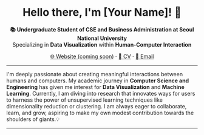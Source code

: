 <h1 align="center">Hello there, I'm [Your Name]! 👋</h1>

<p align="center">
  <strong>📚 Undergraduate Student of CSE and Business Administration at Seoul National University</strong>
  <br>
  Specializing in <strong>Data Visualization</strong> within <strong>Human-Computer Interaction</strong>
</p>

<p align="center">
  <a href="#">🌐 Website (coming soon)</a>
  ·
  <a href="https://hyeonword.com/cv/cv.pdf">📄 CV</a>
  ·
  <a href="mailto:taehyun2017330@gmail.com">📩 Email</a>
</p>

---

I'm deeply passionate about creating meaningful interactions between humans and computers. My academic journey in **Computer Science and Engineering** has given me interest for **Data Visualization** and **Machine Learning**. Currently, I am diving into research that innovates ways for users to harness the power of unsupervised learning techniques like dimensionality reduction or clustering. I am always eager to collaborate, learn, and grow, aspiring to make my own modest contribution towards the shoulders of giants.💡

---
